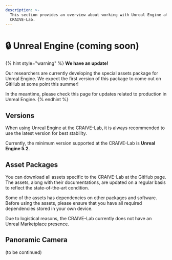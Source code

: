 ```yaml
---
description: >-
  This section provides an overview about working with Unreal Engine at the
  CRAIVE-Lab.
---
```


# 🔒 Unreal Engine (coming soon)

{% hint style="warning" %}
**We have an update!**

Our researchers are currently developing the special assets package for Unreal Engine. We expect the first version of this package to come out on GitHub at some point this summer!

In the meantime, please check this page for updates related to production in Unreal Engine.
{% endhint %}

## Versions

When using Unreal Engine at the CRAIVE-Lab, it is always recommended to use the latest version for best stability.&#x20;

Currently, the minimum version supported at the CRAIVE-Lab is **Unreal Engine 5.2**.

## Asset Packages

You can download all assets specific to the CRAIVE-Lab at the GitHub page. The assets, along with their documentations, are updated on a regular basis to reflect the state-of-the-art condition.&#x20;

Some of the assets has dependencies on other packages and software. Before using the assets, please ensure that you have all required dependencies stored in your own device.&#x20;

Due to logistical reasons, the CRAIVE-Lab currently does not have an Unreal Marketplace presence.

## Panoramic Camera

(to be continued)
